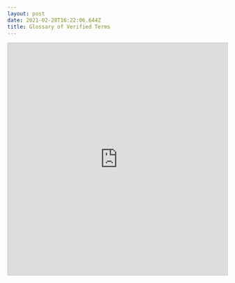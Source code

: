 ```yaml
---
layout: post
date: 2021-02-28T16:22:06.644Z
title: Glossary of Verified Terms
---
```

<iframe class="airtable-embed" src="https://airtable.com/embed/shrH2Mwv3xAPuwwQw?backgroundColor=red&viewControls=on" frameborder="0" onmousewheel="" width="100%" height="533" style="background: transparent; border: 1px solid #ccc;"></iframe>